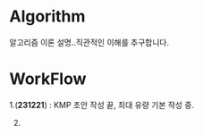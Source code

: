 # Algorithm #

알고리즘 이론 설명..직관적인 이해를 추구합니다.

# WorkFlow #
1.(**231221**) : KMP 초안 작성 끝,  최대 유량 기본 작성 중. 

2. 
